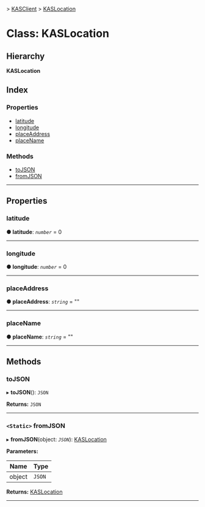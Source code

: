 [](../README.md) > [KASClient](../modules/kasclient.md) > [KASLocation](../classes/kasclient.kaslocation.md)

# Class: KASLocation

## Hierarchy

**KASLocation**

## Index

### Properties

* [latitude](kasclient.kaslocation.md#latitude)
* [longitude](kasclient.kaslocation.md#longitude)
* [placeAddress](kasclient.kaslocation.md#placeaddress)
* [placeName](kasclient.kaslocation.md#placename)

### Methods

* [toJSON](kasclient.kaslocation.md#tojson)
* [fromJSON](kasclient.kaslocation.md#fromjson)

---

## Properties

<a id="latitude"></a>

###  latitude

**● latitude**: *`number`* = 0

___

<a id="longitude"></a>

###  longitude

**● longitude**: *`number`* = 0

___

<a id="placeaddress"></a>

###  placeAddress

**● placeAddress**: *`string`* = ""

___

<a id="placename"></a>

###  placeName

**● placeName**: *`string`* = ""

___

## Methods

<a id="tojson"></a>

###  toJSON

▸ **toJSON**(): `JSON`

**Returns:** `JSON`

___

<a id="fromjson"></a>

### `<Static>` fromJSON

▸ **fromJSON**(object: *`JSON`*): [KASLocation](kasclient.kaslocation.md)

**Parameters:**

| Name | Type |
| ------ | ------ |
| object | `JSON` |

**Returns:** [KASLocation](kasclient.kaslocation.md)

___

